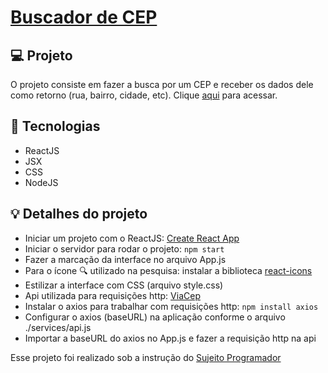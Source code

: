 
# [Buscador de CEP](https://buscador-cep-3cf536.netlify.app/)

## 💻 Projeto

O projeto consiste em fazer a busca por um CEP e receber os dados dele como retorno (rua, bairro, cidade, etc). Clique [aqui](https://buscador-cep-3cf536.netlify.app/) para acessar.

## 🚀 Tecnologias

- ReactJS
- JSX
- CSS
- NodeJS

## 💡 Detalhes do projeto

- Iniciar um projeto com o ReactJS: [Create React App](https://github.com/facebook/create-react-app)
- Iniciar o servidor para rodar o projeto: ```npm start```
- Fazer a marcação da interface no arquivo App.js
- Para o ícone 🔍 utilizado na pesquisa: instalar a biblioteca [react-icons](https://react-icons.github.io/react-icons)
- Estilizar a interface com CSS (arquivo style.css)
- Api utilizada para requisições http: [ViaCep](https://viacep.com.br/)
- Instalar o axios para trabalhar com requisições http: ```npm install axios```
- Configurar o axios (baseURL) na aplicação conforme o arquivo ./services/api.js
- Importar a baseURL do axios no App.js e fazer a requisição http na api

Esse projeto foi realizado sob a instrução do 
[Sujeito Programador](https://sujeitoprogramador.com/)



